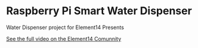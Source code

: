 # Raspberry Pi Smart Water Dispenser
Water Dispenser project for Element14 Presents

[See the full video on the Element14 Comunnity](https://www.element14.com/community/docs/DOC-96621/l/episode-498-raspberry-pi-smart-water-dispenser)

